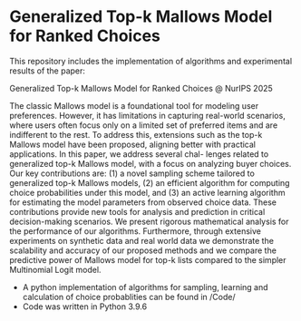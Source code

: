 # Generalized Top-k Mallows Model for Ranked Choices

This repository includes the implementation of algorithms and experimental results of the paper:

Generalized Top-k Mallows Model for Ranked Choices @ NurIPS 2025

The classic Mallows model is a foundational tool for modeling user preferences.
However, it has limitations in capturing real-world scenarios, where users often
focus only on a limited set of preferred items and are indifferent to the rest. To
address this, extensions such as the top-k Mallows model have been proposed,
aligning better with practical applications. In this paper, we address several chal-
lenges related to generalized top-k Mallows model, with a focus on analyzing
buyer choices. Our key contributions are: (1) a novel sampling scheme tailored
to generalized top-k Mallows models, (2) an efficient algorithm for computing
choice probabilities under this model, and (3) an active learning algorithm for
estimating the model parameters from observed choice data. These contributions
provide new tools for analysis and prediction in critical decision-making scenarios.
We present rigorous mathematical analysis for the performance of our algorithms.
Furthermore, through extensive experiments on synthetic data and real world data
we demonstrate the scalability and accuracy of our proposed methods and we
compare the predictive power of Mallows model for top-k lists compared to the
simpler Multinomial Logit model.


* A python implementation of algorithms for sampling, learning and calculation of choice probablities can be found in /Code/
* Code was written in Python 3.9.6

